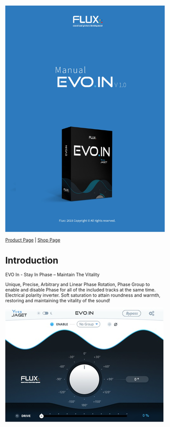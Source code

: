 ![](include/ManualEvoIn-000.jpg)

[Product Page](https://www.flux.audio/project/evo-in/) 
| [Shop Page](https://shop.flux.audio/en_US/products/evo-in)

# Introduction

EVO In - Stay In Phase – Maintain The Vitality

Unique, Precise, Arbitrary and Linear Phase Rotation, Phase Group to enable and disable Phase for all of the
included tracks at the same time. Electrical polarity inverter. Soft saturation to attain roundness and warmth,
restoring and maintaining the vitality of the sound!

![](include/ManualEvoIn-003.jpg)
